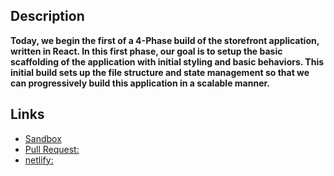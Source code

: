 ## Description

**Today, we begin the first of a 4-Phase build of the storefront application, written in React. In this first phase, our goal is to setup the basic scaffolding of the application with initial styling and basic behaviors. This initial build sets up the file structure and state management so that we can progressively build this application in a scalable manner.**

## Links
 
- [Sandbox](https://codesandbox.io/s/objective-curie-5ypt0)
- [Pull Request:](https://github.com/amroalbarham/storefront/pull/1)
- [netlify:](https://codesandbox.io/s/blissful-vaughan-htxmk)
